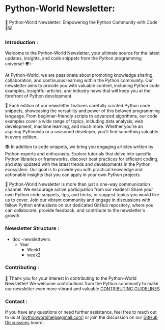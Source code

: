 # Python-World Newsletter:
📰 Python-World Newsletter: Empowering the Python Community with Code 🐍💻


### Introduction :

Welcome to the Python-World Newsletter, your ultimate source for the latest updates, insights, and code snippets from the Python programming universe! 🌍✨

At Python-World, we are passionate about promoting knowledge sharing, collaboration, and continuous learning within the Python community. Our newsletter aims to provide you with valuable content, including Python code examples, insightful articles, and industry news that will keep you at the forefront of Python development.

🔬 Each edition of our newsletter features carefully curated Python code snippets, showcasing the versatility and power of this beloved programming language. From beginner-friendly scripts to advanced algorithms, our code examples cover a wide range of topics, including data analysis, web development, machine learning, and much more. Whether you're an aspiring Pythonista or a seasoned developer, you'll find something valuable in every edition.

📚 In addition to code snippets, we bring you engaging articles written by Python experts and enthusiasts. Explore tutorials that delve into specific Python libraries or frameworks, discover best practices for efficient coding, and stay updated with the latest trends and developments in the Python ecosystem. Our goal is to provide you with practical knowledge and actionable insights that you can apply in your own Python projects.

🌟 Python-World Newsletter is more than just a one-way communication channel. We encourage active participation from our readers! Share your own Python code snippets, tips, and tricks, or suggest topics you would like us to cover. Join our vibrant community and engage in discussions with fellow Python enthusiasts on our dedicated GitHub repository, where you can collaborate, provide feedback, and contribute to the newsletter's growth.

### Newsletter Structure :
- doc
  -newslettwers
    - Year
        - Week1 
        - week2

### Contributing :
👋 Thank you for your interest in contributing to the Python-World Newsletter! We welcome contributions from the Python community to make our newsletter even more vibrant and valuable [CONTRIBUTING GUIDELINES](./CONTRIBUTING.md)


### Contact :

If you have any questions or need further assistance, feel free to reach out to us at [pythonworldhelp@gmail.com] or join the discussion on our [GitHub Discussions](https://github.com/Python-World/newsletter/discussions) board.
